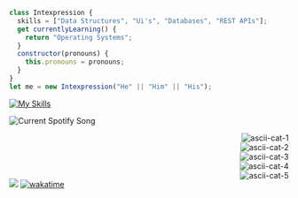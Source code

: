 

```javascript
class Intexpression {
  skills = ["Data Structures", "Ui's", "Databases", "REST APIs"];
  get currentlyLearning() {
    return "Operating Systems";
  }
  constructor(pronouns) {
    this.pronouns = pronouns;
  }
}
let me = new Intexpression("He" || "Him" || "His");
```

[![My Skills](https://skillicons.dev/icons?i=java,kotlin,nodejs,aws,gcp,azure,react,vue,cs,cloudflare,idea,js,maven,nextjs,py&theme=dark)](https://skillicons.dev)


<img src="https://spotify-readme-zeta-mocha.vercel.app/api?theme=dark" alt="Current Spotify Song">

<p align="left">
        <img src="https://readme-typing-svg.demolab.com?font=Noto+Sans+Mono&size=16&duration=800&pause=1000&color=FFFFFF&vCenter=true&repeat=false&width=100&height=8&lines=.%E2%95%B1%7C%60" align="right" alt="ascii-cat-1" />
        <br>
        <img src="https://readme-typing-svg.demolab.com?font=Noto+Sans+Mono&size=16&duration=800&pause=1000&color=FFFFFF&center=false&vCenter=true&repeat=false&width=100&height=8&lines=(%60+++-++7" align="right" alt="ascii-cat-2" />
        <br>
        <img src="https://readme-typing-svg.demolab.com?font=Noto+Sans+Mono&size=16&duration=800&pause=1000&color=FFFFFF&center=false&vCenter=true&repeat=false&width=100&height=8&lines=+%7C%E3%80%81%E2%81%BB%E3%80%B5" align="right" alt="ascii-cat-3" />
        <br>
        <img src="https://readme-typing-svg.demolab.com?font=Noto+Sans+Mono&size=16&duration=800&pause=1000&color=FFFFFF&vCenter=true&repeat=false&width=100&height=8&lines=%E3%81%98%E3%81%97%CB%8D%2C)%E3%83%8E" align="right" alt="ascii-cat-4" />
        <br>
        <img src="https://readme-typing-svg.demolab.com?font=Noto+Sans+Mono&size=16&duration=800&pause=1000&color=FFFFFF&vCenter=true&repeat=false&width=100&height=8&lines=meow+~" align="right" alt="ascii-cat-5" />
</p>

![](https://komarev.com/ghpvc/?username=intexpression)
[![wakatime](https://wakatime.com/badge/user/38b40c14-77d7-4b31-b4f2-cc058e4edc6f.svg)](https://wakatime.com)


